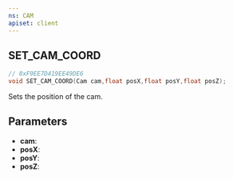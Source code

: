 ```yaml
---
ns: CAM
apiset: client
---
```

## SET_CAM_COORD

```c
// 0xF9EE7D419EE49DE6
void SET_CAM_COORD(Cam cam,float posX,float posY,float posZ);
```

Sets the position of the cam.

## Parameters
* **cam**:
* **posX**:
* **posY**:
* **posZ**:



